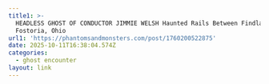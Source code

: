 ```yaml
---
title1: >-
  HEADLESS GHOST OF CONDUCTOR JIMMIE WELSH Haunted Rails Between Findlay &
  Fostoria, Ohio
url1: 'https://phantomsandmonsters.com/post/1760200522875'
date: 2025-10-11T16:38:04.574Z
categories:
  - ghost encounter
layout: link
---
```


